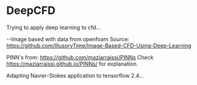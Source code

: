# DeepCFD

Trying to apply deep learning to cfd...

--Image based with data from openfoam
Source: https://github.com/IllusoryTime/Image-Based-CFD-Using-Deep-Learning

PINN's from: https://github.com/maziarraissi/PINNs
Check https://maziarraissi.github.io/PINNs/ for explanation.

Adapting Navier-Stokes application to tensorflow 2.4...
